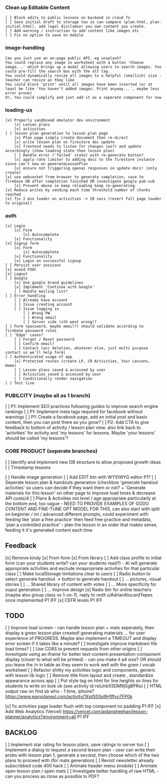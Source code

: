 ### Clean up Editable Content
    [ ] Block edits to public lessons on backend in cloud fn
    [ ] Save initial draft to storage too so can compare (plan.html, plan-initial.html), add legal disclamier you own content you create.
    [ ] Add warning / instruction to add content like images etc
    [ ] Fix no option to save on mobile

### image-handling
    Can you just use an on-page public API, eg unsplash?
    You could replace any image in worksheet with a button 'Choose image...' which brings up a modal allowing users to search images. You could pre-fill the search box with the alt tag.
    You could dynamically resize all images to a helpful (smallish) size - teacher can resize as they like
    You could block 'print' until all images have been inserted (or at least be like 'You haven't added images. Print anyway...', maybe less error prone)
    Or, You could simplify and just add it as a seperate component for now

### loading-ux
    [x] Properly sandboxed emulator dev environment
        [x] Lesson plans
        [x] activities
    [ ] lesson plan generation to lesson plan page
        [x] Plan page simply create document then re-direct
        [x] write lesson plan on firestore doc update
        [x] frontend needs to listen for changes (ws?) and update accordingly (show loading state then lesson plan)
        [ ] Handle error ('failed' state) with re-generate button?
        [x] apply rate limiter to adding docs to the firestore instance since can't now on generateLessonPlan
        [x] ensure not triggering openai responses on update docs! (only create)
    [x] use websocket from browser to generate completion, save to firebase DB after completion finished OR investigate google pub-sub
        [x] Prevent abuse ie keep reloading keep re-generating. 
    [x] Reduce writes by sending each time threshold number of chunks reached
    [x] fix 2 min loader on activities -> 20 secs (revert full page loader to original)

### auth
    [x] Login
        [x] Form
            [x] Autocomplete
        [x] Functionality
    [x] Signup form
        [x] Form
            [x] Autocomplete
        [x] Functionality
        [x] Login on successful signup
    [ ] Persist user sessions
    [x] avoid FOUC
    [x] Logout
    [ ] Google
        [x] Use google brand guidelines
        [x] Implement 'Continue with Google'
        [ ] Handle mailing list?
    [ ] Error handling
        [ ] Already have account
        [ ] Issue creating account
        [ ] Issue logging in
            [ ] Wrong PW
            [ ] Wrong email
            [ ] Server side (sth went wrong)?
    [ ] Form (password, maybe email?) should validate according to firebase password rules
    [ ] 'Edge' cases?
        [ ] Forgot / Reset password
        [ ] Confirm email?
        [ ] Contact (acc deletion, whatever else, just multi purpose contact us we'll help form)
    [ ] Authenticated usage of app
        [x] Protected routes (create LP, CR Activities, Your Lessons, Home)
        [ ] Lesson plans saved & accessed by user
        [ ] Activities saved & accessed by user
        [ ] Conditionally render navigation
    [ ] Test live

### PUBILCITY (maybe all as 1 branch)
[ ] P1: Implement SEO practices following guides to improve search engine rankings
[ ] P1: Implement meta tags required for facebook without warnings
[ ] P1: Create a facebook page, add an initial post and basic content, then you can post there as you grow?
[ ] P2: Add CTA to give feedback to bottom of activity / lesson plan view. also link back to 'activities' for activity and 'my lessons' for lessons. Maybe 'your lessons' should be called 'my lessons'?

### CORE PRODUCT (seperate branches)
[ ] Identify and implement new DB structure to allow proposed growth ideas
    [ ] Timestamp lessons

[ ] Handle image generation 
[ ] Add EDIT btn with WYSIWYG editor P1?
[ ] Seperate lesson plan & handouts generation (checkbox 'generate handout activities' so users can decide if they want them or not? + 'Generate materials for this lesson' on other page to improve load times & decrease API costs)4
[ ] Plans & Activities not level / age appropriate particularly at the bottom end, too vague - NEED TO PROVIDE EXAMPLES OF GODO CONTENT AND FINE-TUNE GPT MODEL FOR THIS, can also start with split on beginner / int / advanced different prompts, could experiment with feeding like 'plan a free practice' then feed free practice and metadata, 'plan a controlled practice' - plan the lesson in an order that makes sense, feeding it it's generated content each time

## Feedback
[x] Remove kindy
    [x] From form
    [x] From library
[ ] Add class profile to initial form (can your students write? can your students read?) - AI will generate appropriate activities and exclude innapropriate activities for that particular class
[ ] Make localStorage limitations clear to users
[ ] Radio button to select generate handout -> button to generate handout
[ ] ... pictures, visual stories
[ ] ... Shared library of content with votes
[ ] ... More specificity for ouput generation
[ ] ... Improve design
[x] Radio btn for online teachers (maybe also group class vs 1-on-1), reply to redit u/AdrianAlucardTepes once implemented P1 IFF
[x] CEFR levels P1 IFF

## TODO
[ ] Improve load screen - can handle lesson plan + mats seperately, then display a green lesson plan created! generating materials ... for user experience of PROGRESS. Maybe also implement a TIMEOUT and display error screen if it takes like a minute?
[ ] Investigate improve markdown file load times?
[ ] Use CORS to prevent requests from other origins
[ ] Investigate using an iframe for better text-content-presentation-component display (closer to what will be printed) - can you make it a4 size? OR should you leave the /n in table as they seem to work well with the gram / vocab worksheet
[ ] Refactor shitty my activities logic and components, generic with lesson lib logic
[ ] Remove title from layout and create <TitleComponent>, standardize appearance across app
[ ] Put style tag on html for line heights so lines for students to write on look ok (see activity id rsilJnb1l3DM9jSgBPRo)
[ ] HTML output raw on find sb who - 1 time, iphone? https://www.easyplanesl.com/activity/1Xpt55Sq9H1ffyn7FP0k

[x] fix activities page loader flush with top component no padding P1 IFF
[x] Add Web Analytics (Vercel) https://vercel.com/aidansheehan/lesson-planner/analytics?environment=all P1 IFF


## BACKLOG
[ ] Implement star rating for lesson plans, save ratings to server too
[ ] Implement a dialog to request a second lesson plan - user can write their probs with lesson plan 1, generate a second, then choose which of the two plans to proceed with (for mats generation)
[ ] Revisit newsletter already subscribbed code 400 hack
[ ] Animate header menu (mobile)
[ ] Animate open lesson plan / open mats
[ ] Investigate better handling of raw HTML - can you process as close as possible to PDF?